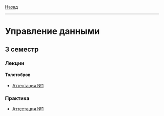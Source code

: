 [Назад](../../README.md)
***
# Управление данными

## 3 семестр
### Лекции
#### Толстобров
+ [Аттестация №1](ud-th-att-1-fact.md)
### Практика
+ [Аттестация №1](ud-pr-att-1-fact.md)
